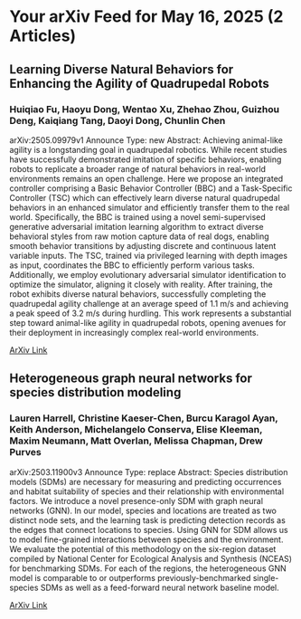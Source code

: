 <h1>Your arXiv Feed for May 16, 2025 (2 Articles)</h1>
<h2>Learning Diverse Natural Behaviors for Enhancing the Agility of Quadrupedal Robots</h2>
<h3>Huiqiao Fu, Haoyu Dong, Wentao Xu, Zhehao Zhou, Guizhou Deng, Kaiqiang Tang, Daoyi Dong, Chunlin Chen</h3>
<p>arXiv:2505.09979v1 Announce Type: new 
Abstract: Achieving animal-like agility is a longstanding goal in quadrupedal robotics. While recent studies have successfully demonstrated imitation of specific behaviors, enabling robots to replicate a broader range of natural behaviors in real-world environments remains an open challenge. Here we propose an integrated controller comprising a Basic Behavior Controller (BBC) and a Task-Specific Controller (TSC) which can effectively learn diverse natural quadrupedal behaviors in an enhanced simulator and efficiently transfer them to the real world. Specifically, the BBC is trained using a novel semi-supervised generative adversarial imitation learning algorithm to extract diverse behavioral styles from raw motion capture data of real dogs, enabling smooth behavior transitions by adjusting discrete and continuous latent variable inputs. The TSC, trained via privileged learning with depth images as input, coordinates the BBC to efficiently perform various tasks. Additionally, we employ evolutionary adversarial simulator identification to optimize the simulator, aligning it closely with reality. After training, the robot exhibits diverse natural behaviors, successfully completing the quadrupedal agility challenge at an average speed of 1.1 m/s and achieving a peak speed of 3.2 m/s during hurdling. This work represents a substantial step toward animal-like agility in quadrupedal robots, opening avenues for their deployment in increasingly complex real-world environments.</p>
<a href='https://arxiv.org/abs/2505.09979'>ArXiv Link</a>

<h2>Heterogeneous graph neural networks for species distribution modeling</h2>
<h3>Lauren Harrell, Christine Kaeser-Chen, Burcu Karagol Ayan, Keith Anderson, Michelangelo Conserva, Elise Kleeman, Maxim Neumann, Matt Overlan, Melissa Chapman, Drew Purves</h3>
<p>arXiv:2503.11900v3 Announce Type: replace 
Abstract: Species distribution models (SDMs) are necessary for measuring and predicting occurrences and habitat suitability of species and their relationship with environmental factors. We introduce a novel presence-only SDM with graph neural networks (GNN). In our model, species and locations are treated as two distinct node sets, and the learning task is predicting detection records as the edges that connect locations to species. Using GNN for SDM allows us to model fine-grained interactions between species and the environment. We evaluate the potential of this methodology on the six-region dataset compiled by National Center for Ecological Analysis and Synthesis (NCEAS) for benchmarking SDMs. For each of the regions, the heterogeneous GNN model is comparable to or outperforms previously-benchmarked single-species SDMs as well as a feed-forward neural network baseline model.</p>
<a href='https://arxiv.org/abs/2503.11900'>ArXiv Link</a>

